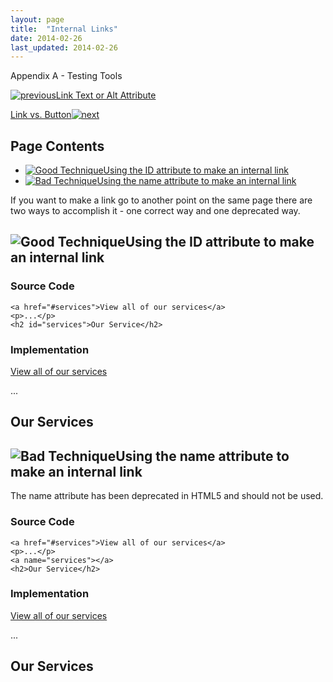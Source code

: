 ```yaml
---
layout: page
title:  "Internal Links"
date: 2014-02-26
last_updated: 2014-02-26
---
```


Appendix A - Testing Tools

[![previous](images/left-arrow.png)Link Text or Alt Attribute](http://accessibility.oit.ncsu.edu/training/accessibility-handbook/link-text-alt.html)

[Link vs. Button![next](images/right-arrow.png)](http://accessibility.oit.ncsu.edu/training/accessibility-handbook/link-behavior.html)

Page Contents
-------------

-   [![Good Technique](images/checkmark-small.png "Good Technique")Using the ID attribute to make an internal link](#1)
-   [![Bad Technique](images/x-small.png "Bad Technique")Using the name attribute to make an internal link](#2)

If you want to make a link go to another point on the same page there are two ways to accomplish it - one correct way and one deprecated way.

![Good Technique](images/checkmark-small.png "Good Technique")Using the ID attribute to make an internal link
-------------------------------------------------------------------------------------------------------------

### Source Code

``` {.code}
<a href="#services">View all of our services</a>
<p>...</p>
<h2 id="services">Our Service</h2>
```

### Implementation

[View all of our services](#services)

...

Our Services
------------

![Bad Technique](images/x-small.png "Bad Technique")Using the name attribute to make an internal link
-----------------------------------------------------------------------------------------------------

The name attribute has been deprecated in HTML5 and should not be used.

### Source Code

``` {.code}
<a href="#services">View all of our services</a>
<p>...</p>
<a name="services"></a>
<h2>Our Service</h2>
```

### Implementation

[View all of our services](#services)

...

Our Services
------------
